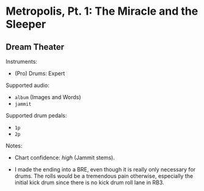 # Metropolis, Pt. 1: The Miracle and the Sleeper

## Dream Theater

Instruments:

  * (Pro) Drums: Expert

Supported audio:

  * `album` (Images and Words)
  * `jammit`

Supported drum pedals:

  * `1p`
  * `2p`

Notes:

  * Chart confidence: *high* (Jammit stems).

  * I made the ending into a BRE, even though it is really only necessary for
    drums. The rolls would be a tremendous pain otherwise, especially the
    initial kick drum since there is no kick drum roll lane in RB3.
